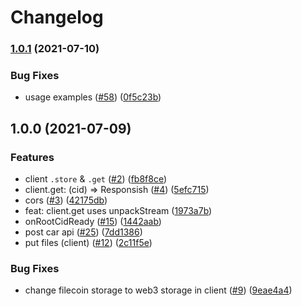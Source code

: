 # Changelog

### [1.0.1](https://www.github.com/web3-storage/web3.storage/compare/web3.storage-v1.0.0...web3.storage-v1.0.1) (2021-07-10)


### Bug Fixes

* usage examples ([#58](https://www.github.com/web3-storage/web3.storage/issues/58)) ([0f5c23b](https://www.github.com/web3-storage/web3.storage/commit/0f5c23b57abded860f4dcffc2e7bef4265821cb0))

## 1.0.0 (2021-07-09)


### Features

* client `.store` & `.get` ([#2](https://www.github.com/web3-storage/web3.storage/issues/2)) ([fb8f8ce](https://www.github.com/web3-storage/web3.storage/commit/fb8f8ce1267c17b26b29fc9c004ab7a40b503ae9))
* client.get: (cid) => Responsish ([#4](https://www.github.com/web3-storage/web3.storage/issues/4)) ([5efc715](https://www.github.com/web3-storage/web3.storage/commit/5efc7159770d25787bb7ce6cf852105ff5da2076))
* cors ([#3](https://www.github.com/web3-storage/web3.storage/issues/3)) ([42175db](https://www.github.com/web3-storage/web3.storage/commit/42175db4c27efe37df9a6da936f7b276c673efea))
* feat: client.get uses unpackStream ([1973a7b](https://www.github.com/web3-storage/web3.storage/commit/1973a7b6372dd46a5e70458fa4ae1bc3ddf8d275))
* onRootCidReady ([#15](https://www.github.com/web3-storage/web3.storage/issues/15)) ([1442aab](https://www.github.com/web3-storage/web3.storage/commit/1442aab183e538b910a4591d68b0d0fbedafdd18))
* post car api ([#25](https://www.github.com/web3-storage/web3.storage/issues/25)) ([7dd1386](https://www.github.com/web3-storage/web3.storage/commit/7dd13864f6e457ab6ddd69e52ab7223c208b1f1f))
* put files (client) ([#12](https://www.github.com/web3-storage/web3.storage/issues/12)) ([2c11f5e](https://www.github.com/web3-storage/web3.storage/commit/2c11f5e7b1ac3f3935b5e8087908b0590df9fde0))


### Bug Fixes

* change filecoin storage to web3 storage in client ([#9](https://www.github.com/web3-storage/web3.storage/issues/9)) ([9eae4a4](https://www.github.com/web3-storage/web3.storage/commit/9eae4a40b172a35037d3b6f15f69a36c5b0cc14b))
